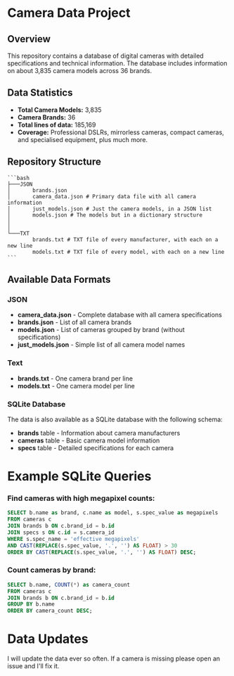 # Camera Data Project

## Overview
This repository contains a database of digital cameras with detailed specifications and technical information. The database includes information on about 3,835 camera models across 36 brands.

## Data Statistics
- **Total Camera Models:** 3,835
- **Camera Brands:** 36
- **Total lines of data:** 185,169
- **Coverage:** Professional DSLRs, mirrorless cameras, compact cameras, and specialised equipment, plus much more.

## Repository Structure
    ```bash
    ├───JSON
    │       brands.json 
    │       camera_data.json # Primary data file with all camera information
    │       just_models.json # Just the camera models, in a JSON list
    │       models.json # The models but in a dictionary structure
    │
    │
    └───TXT
            brands.txt # TXT file of every manufacturer, with each on a new line
            models.txt # TXT file of every model, with each on a new line
    ```


## Available Data Formats

### JSON
- **camera_data.json** - Complete database with all camera specifications
- **brands.json** - List of all camera brands
- **models.json** - List of cameras grouped by brand (without specifications)
- **just_models.json** - Simple list of all camera model names

### Text
- **brands.txt** - One camera brand per line
- **models.txt** - One camera model per line

### SQLite Database
The data is also available as a SQLite database with the following schema:
- **brands** table - Information about camera manufacturers
- **cameras** table - Basic camera model information
- **specs** table - Detailed specifications for each camera

# Example SQLite Queries

### Find cameras with high megapixel counts:
```sql
SELECT b.name as brand, c.name as model, s.spec_value as megapixels
FROM cameras c
JOIN brands b ON c.brand_id = b.id
JOIN specs s ON c.id = s.camera_id
WHERE s.spec_name = 'effective megapixels' 
AND CAST(REPLACE(s.spec_value, '.', '') AS FLOAT) > 30
ORDER BY CAST(REPLACE(s.spec_value, '.', '') AS FLOAT) DESC;
```

### Count cameras by brand:
```sql
SELECT b.name, COUNT(*) as camera_count
FROM cameras c
JOIN brands b ON c.brand_id = b.id
GROUP BY b.name
ORDER BY camera_count DESC;
```

# Data Updates
I will update the data ever so often. If a camera is missing please open an issue and I'll fix it.